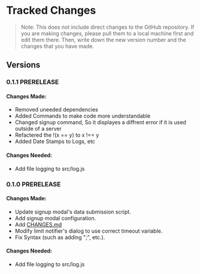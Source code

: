 # Tracked Changes
> Note: This does not include direct changes to the GitHub repository. If you are making changes, please pull them to a local machine first and edit them there. Then, write down the new version number and the changes that you have made.

## Versions

### 0.1.1 PRERELEASE
#### Changes Made:
- Removed uneeded dependencies
- Added Commands to make code more understandable
- Changed signup command, So it displayes a diffrent error if it is used outside of a server
- Refactered the !(x == y) to x !== y
- Added Date Stamps to Logs, etc
#### Changes Needed:
- Add file logging to src/log.js

### 0.1.0 PRERELEASE
#### Changes Made:
- Update signup modal's data submission script.
- Add signup modal configuration.
- Add [CHANGES.md](./CHANGES.md)
- Modify limit notifier's dialog to use correct timeout variable.
- Fix Syntax (such as adding ";", etc.).
#### Changes Needed:
- Add file logging to src/log.js
